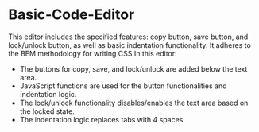 # Basic-Code-Editor
This editor includes the specified features: copy button, save button, and lock/unlock button, as well as basic indentation functionality. It adheres to the BEM methodology for writing CSS
In this editor:
- The buttons for copy, save, and lock/unlock are added below the text area.
- JavaScript functions are used for the button functionalities and indentation logic.
- The lock/unlock functionality disables/enables the text area based on the locked state.
- The indentation logic replaces tabs with 4 spaces.
